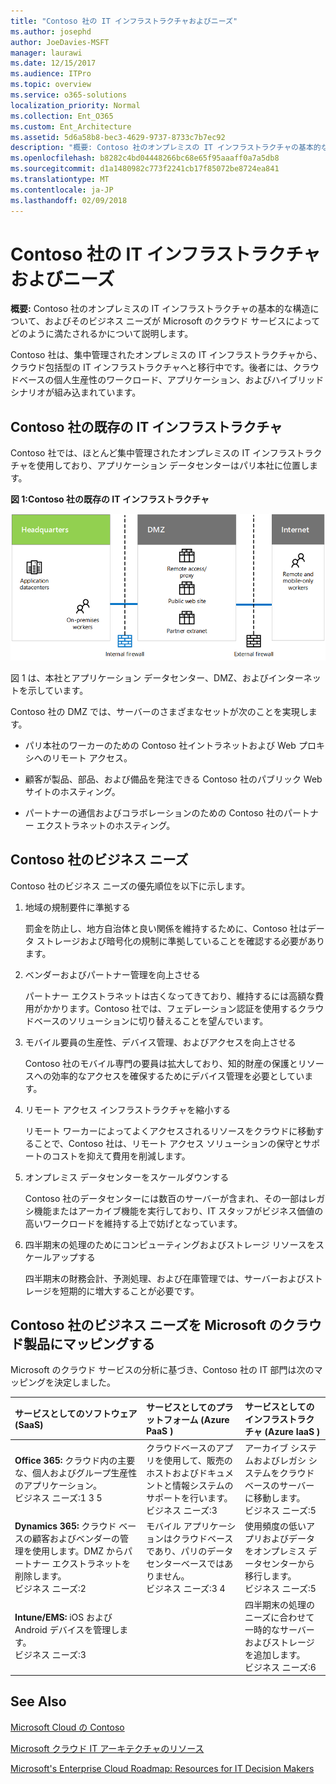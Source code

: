 ```yaml
---
title: "Contoso 社の IT インフラストラクチャおよびニーズ"
ms.author: josephd
author: JoeDavies-MSFT
manager: laurawi
ms.date: 12/15/2017
ms.audience: ITPro
ms.topic: overview
ms.service: o365-solutions
localization_priority: Normal
ms.collection: Ent_O365
ms.custom: Ent_Architecture
ms.assetid: 5d6a58b8-bec3-4629-9737-8733c7b7ec92
description: "概要: Contoso 社のオンプレミスの IT インフラストラクチャの基本的な構造について、およびそのビジネス ニーズが Microsoft のクラウド サービスによってどのように満たされるかについて説明します。"
ms.openlocfilehash: b8282c4bd04448266bc68e65f95aaaff0a7a5db8
ms.sourcegitcommit: d1a1480982c773f2241cb17f85072be8724ea841
ms.translationtype: MT
ms.contentlocale: ja-JP
ms.lasthandoff: 02/09/2018
---
```

# <a name="contosos-it-infrastructure-and-needs"></a>Contoso 社の IT インフラストラクチャおよびニーズ

 **概要:** Contoso 社のオンプレミスの IT インフラストラクチャの基本的な構造について、およびそのビジネス ニーズが Microsoft のクラウド サービスによってどのように満たされるかについて説明します。
  
Contoso 社は、集中管理されたオンプレミスの IT インフラストラクチャから、クラウド包括型の IT インフラストラクチャへと移行中です。後者には、クラウドベースの個人生産性のワークロード、アプリケーション、およびハイブリッド シナリオが組み込まれています。
  
## <a name="contosos-existing-it-infrastructure"></a>Contoso 社の既存の IT インフラストラクチャ

Contoso 社では、ほとんど集中管理されたオンプレミスの IT インフラストラクチャを使用しており、アプリケーション データセンターはパリ本社に位置します。
  
**図 1:Contoso 社の既存の IT インフラストラクチャ**

![Contoso 社の既存の IT インフラストラクチャ](images/Contoso_Poster/Existing_IT.png)
  
図 1 は、本社とアプリケーション データセンター、DMZ、およびインターネットを示しています。
  
Contoso 社の DMZ では、サーバーのさまざまなセットが次のことを実現します。
  
- パリ本社のワーカーのための Contoso 社イントラネットおよび Web プロキシへのリモート アクセス。
    
- 顧客が製品、部品、および備品を発注できる Contoso 社のパブリック Web サイトのホスティング。
    
- パートナーの通信およびコラボレーションのための Contoso 社のパートナー エクストラネットのホスティング。
    
## <a name="contosos-business-needs"></a>Contoso 社のビジネス ニーズ

Contoso 社のビジネス ニーズの優先順位を以下に示します。
  
1. 地域の規制要件に準拠する
    
    罰金を防止し、地方自治体と良い関係を維持するために、Contoso 社はデータ ストレージおよび暗号化の規制に準拠していることを確認する必要があります。
    
2. ベンダーおよびパートナー管理を向上させる
    
    パートナー エクストラネットは古くなってきており、維持するには高額な費用がかかります。Contoso 社では、フェデレーション認証を使用するクラウドベースのソリューションに切り替えることを望んでいます。
    
3. モバイル要員の生産性、デバイス管理、およびアクセスを向上させる
    
    Contoso 社のモバイル専門の要員は拡大しており、知的財産の保護とリソースへの効率的なアクセスを確保するためにデバイス管理を必要としています。
    
4. リモート アクセス インフラストラクチャを縮小する
    
    リモート ワーカーによってよくアクセスされるリソースをクラウドに移動することで、Contoso 社は、リモート アクセス ソリューションの保守とサポートのコストを抑えて費用を削減します。
    
5. オンプレミス データセンターをスケールダウンする
    
    Contoso 社のデータセンターには数百のサーバーが含まれ、その一部はレガシ機能またはアーカイブ機能を実行しており、IT スタッフがビジネス価値の高いワークロードを維持する上で妨げとなっています。
    
6. 四半期末の処理のためにコンピューティングおよびストレージ リソースをスケールアップする
    
    四半期末の財務会計、予測処理、および在庫管理では、サーバーおよびストレージを短期的に増大することが必要です。
    
## <a name="mapping-contosos-business-needs-to-microsofts-cloud-offerings"></a>Contoso 社のビジネス ニーズを Microsoft のクラウド製品にマッピングする

Microsoft のクラウド サービスの分析に基づき、Contoso 社の IT 部門は次のマッピングを決定しました。
  
|**サービスとしてのソフトウェア (SaaS)**|**サービスとしてのプラットフォーム (Azure PaaS )**|**サービスとしてのインフラストラクチャ (Azure IaaS )**|
|:-----|:-----|:-----|
|**Office 365:** クラウド内の主要な、個人およびグループ生産性のアプリケーション。 <br/> ビジネス ニーズ:1 3 5  <br/> |クラウドベースのアプリを使用して、販売のホストおよびドキュメントと情報システムのサポートを行います。  <br/> ビジネス ニーズ:3  <br/> |アーカイブ システムおよびレガシ システムをクラウドベースのサーバーに移動します。  <br/> ビジネス ニーズ:5  <br/> |
|**Dynamics 365:** クラウド ベースの顧客およびベンダーの管理を使用します。DMZ からパートナー エクストラネットを削除します。<br/> ビジネス ニーズ:2  <br/> |モバイル アプリケーションはクラウドベースであり、パリのデータセンターベースではありません。  <br/> ビジネス ニーズ:3 4  <br/> |使用頻度の低いアプリおよびデータをオンプレミス データセンターから移行します。  <br/> ビジネス ニーズ:5  <br/> |
|**Intune/EMS:** iOS および Android デバイスを管理します。 <br/> ビジネス ニーズ:3  <br/> ||四半期末の処理のニーズに合わせて一時的なサーバーおよびストレージを追加します。  <br/> ビジネス ニーズ:6  <br/> |
   
## <a name="see-also"></a>See Also

[Microsoft Cloud の Contoso](contoso-in-the-microsoft-cloud.md)
  
[Microsoft クラウド IT アーキテクチャのリソース](microsoft-cloud-it-architecture-resources.md)

[Microsoft's Enterprise Cloud Roadmap: Resources for IT Decision Makers](https://sway.com/FJ2xsyWtkJc2taRD)


